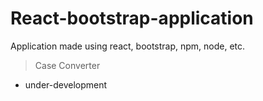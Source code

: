 # React-bootstrap-application
Application made using react, bootstrap, npm, node, etc.

> Case Converter

- under-development
